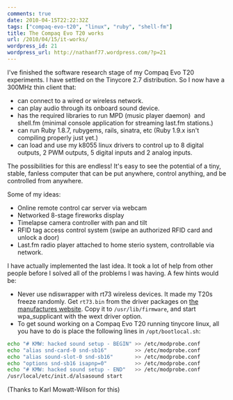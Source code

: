 ```yaml
---
comments: true
date: 2010-04-15T22:22:32Z
tags: ["compaq-evo-t20", "linux", "ruby", "shell-fm"]
title: The Compaq Evo T20 works
url: /2010/04/15/it-works/
wordpress_id: 21
wordpress_url: http://nathanf77.wordpress.com/?p=21
---
```


I've finished the software research stage of my Compaq Evo T20 experiments. I have settled on the Tinycore 2.7 distribution. So I now have a 300MHz thin client that:

<ul>
	<li>can connect to a wired or wireless network.</li>
	<li>can play audio through its onboard sound device.</li>
	<li>has the required libraries to run MPD (music player daemon) 
	    and shell.fm (minimal console application for streaming last.fm stations.)</li>
	<li>can run Ruby 1.8.7, rubygems, rails, sinatra, etc (Ruby 1.9.x isn't compiling properly just yet.)</li>
	<li>can load and use my k8055 linux drivers to control up to 8 digital outputs, 2 PWM outputs,
	    5 digital inputs and 2 analog inputs.</li>
</ul>

The possibilities for this are endless! It's easy to see the potential of a tiny, stable, fanless computer that can be put anywhere, control anything, and be controlled from anywhere.

Some of my ideas:

- Online remote control car server via webcam
- Networked 8-stage fireworks display
- Timelapse camera controller with pan and tilt
- RFID tag access control system (swipe an authorized RFID card and unlock a door)
- Last.fm radio player attached to home sterio system, controllable via network.

I have actually implemented the last idea. It took a lot of help from other people before I solved all of the problems I was having. A few hints would be:

- Never use ndiswrapper with rt73 wireless devices. It made my T20s freeze randomly. Get `rt73.bin` from the driver packages on <a href="http://www.ralinktech.com/support.php?s=2">the manufactures website</a>. Copy it to `/usr/lib/firmware`, and start wpa_supplicant with the wext driver option.
- To get sound working on a Compaq Evo T20 running tinycore linux, all you have to do is place the following lines in `/opt/bootlocal.sh`:

```bash
echo "# KMW: hacked sound setup - BEGIN" >> /etc/modprobe.conf
echo "alias snd-card-0 snd-sb16"         >> /etc/modprobe.conf
echo "alias sound-slot-0 snd-sb16"       >> /etc/modprobe.conf
echo "options snd-sb16 isapnp=0"         >> /etc/modprobe.conf
echo "# KMW: hacked sound setup - END"   >> /etc/modprobe.conf
/usr/local/etc/init.d/alsasound start
```

(Thanks to Karl Mowatt-Wilson for this)
